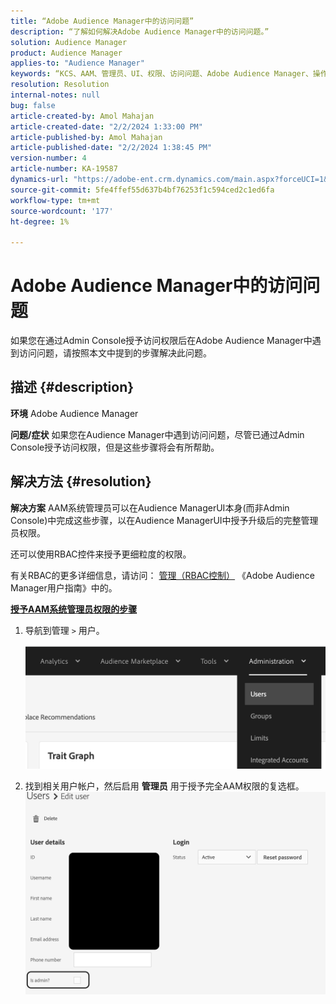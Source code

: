 ```yaml
---
title: “Adobe Audience Manager中的访问问题”
description: “了解如何解决Adobe Audience Manager中的访问问题。”
solution: Audience Manager
product: Audience Manager
applies-to: "Audience Manager"
keywords: “KCS、AAM、管理员、UI、权限、访问问题、Adobe Audience Manager、操作方法”
resolution: Resolution
internal-notes: null
bug: false
article-created-by: Amol Mahajan
article-created-date: "2/2/2024 1:33:00 PM"
article-published-by: Amol Mahajan
article-published-date: "2/2/2024 1:38:45 PM"
version-number: 4
article-number: KA-19587
dynamics-url: "https://adobe-ent.crm.dynamics.com/main.aspx?forceUCI=1&pagetype=entityrecord&etn=knowledgearticle&id=8ecad68e-cfc1-ee11-9079-6045bd006704"
source-git-commit: 5fe4ffef55d637b4bf76253f1c594ced2c1ed6fa
workflow-type: tm+mt
source-wordcount: '177'
ht-degree: 1%

---
```


# Adobe Audience Manager中的访问问题


如果您在通过Admin Console授予访问权限后在Adobe Audience Manager中遇到访问问题，请按照本文中提到的步骤解决此问题。

## 描述 {#description}


<b>环境</b>
Adobe Audience Manager

<b>问题/症状</b>
如果您在Audience Manager中遇到访问问题，尽管已通过Admin Console授予访问权限，但是这些步骤将会有所帮助。


## 解决方法 {#resolution}


<b>解决方案</b>
AAM系统管理员可以在Audience ManagerUI本身(而非Admin Console)中完成这些步骤，以在Audience ManagerUI中授予升级后的完整管理员权限。

还可以使用RBAC控件来授予更细粒度的权限。

有关RBAC的更多详细信息，请访问： [管理（RBAC控制）](https://experienceleague.adobe.com/docs/audience-manager/user-guide/features/administration/administration-overview.html?lang=en) 《Adobe Audience Manager用户指南》中的。

<u><b>授予AAM系统管理员权限的步骤</b></u>

1. 导航到管理 `>`  用户。

   ![](assets/0c4ffacf-e9d5-ec11-a7b5-000d3a37750e.png)
2. 找到相关用户帐户，然后启用 <b>管理员</b> 用于授予完全AAM权限的复选框。![](assets/07c16ce8-e9d5-ec11-a7b5-000d3a37750e.png)

